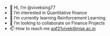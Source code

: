 - 👋 Hi, I’m @viveksing77
- 👀 I’m interested in Quantitative finance 
- 🌱 I’m currently learning Reinforcement Learning
- 💞️ I’m looking to collaborate on Finance Projects
- 📫 How to reach me aqf21vivek@mse.ac.in

<!---
viveksing77/viveksing77 is a ✨ special ✨ repository because its `README.md` (this file) appears on your GitHub profile.
You can click the Preview link to take a look at your changes.
--->
